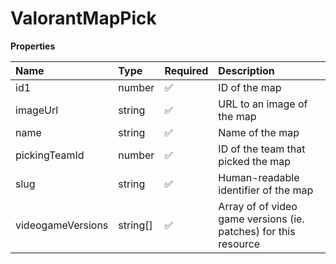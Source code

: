 # ValorantMapPick

**Properties**

| Name              | Type     | Required | Description                                                     |
| :---------------- | :------- | :------- | :-------------------------------------------------------------- |
| id1               | number   | ✅       | ID of the map                                                   |
| imageUrl          | string   | ✅       | URL to an image of the map                                      |
| name              | string   | ✅       | Name of the map                                                 |
| pickingTeamId     | number   | ✅       | ID of the team that picked the map                              |
| slug              | string   | ✅       | Human-readable identifier of the map                            |
| videogameVersions | string[] | ✅       | Array of of video game versions (ie. patches) for this resource |
